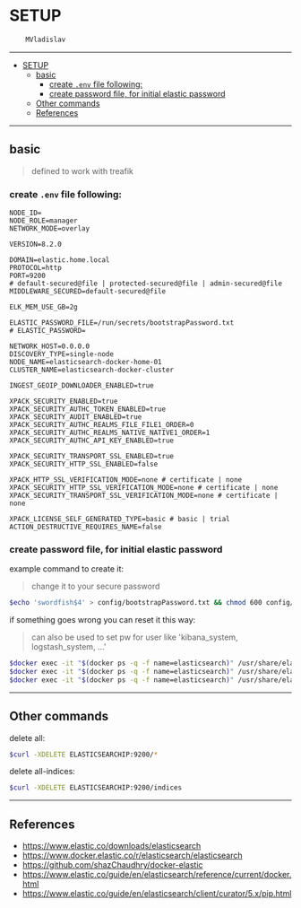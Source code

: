 # SETUP

```sh
    MVladislav
```

---

- [SETUP](#setup)
  - [basic](#basic)
    - [create `.env` file following:](#create-env-file-following)
    - [create password file, for initial elastic password](#create-password-file-for-initial-elastic-password)
  - [Other commands](#other-commands)
  - [References](#references)

---

## basic

> defined to work with treafik

### create `.env` file following:

```env
NODE_ID=
NODE_ROLE=manager
NETWORK_MODE=overlay

VERSION=8.2.0

DOMAIN=elastic.home.local
PROTOCOL=http
PORT=9200
# default-secured@file | protected-secured@file | admin-secured@file
MIDDLEWARE_SECURED=default-secured@file

ELK_MEM_USE_GB=2g

ELASTIC_PASSWORD_FILE=/run/secrets/bootstrapPassword.txt
# ELASTIC_PASSWORD=

NETWORK_HOST=0.0.0.0
DISCOVERY_TYPE=single-node
NODE_NAME=elasticsearch-docker-home-01
CLUSTER_NAME=elasticsearch-docker-cluster

INGEST_GEOIP_DOWNLOADER_ENABLED=true

XPACK_SECURITY_ENABLED=true
XPACK_SECURITY_AUTHC_TOKEN_ENABLED=true
XPACK_SECURITY_AUDIT_ENABLED=true
XPACK_SECURITY_AUTHC_REALMS_FILE_FILE1_ORDER=0
XPACK_SECURITY_AUTHC_REALMS_NATIVE_NATIVE1_ORDER=1
XPACK_SECURITY_AUTHC_API_KEY_ENABLED=true

XPACK_SECURITY_TRANSPORT_SSL_ENABLED=true
XPACK_SECURITY_HTTP_SSL_ENABLED=false

XPACK_HTTP_SSL_VERIFICATION_MODE=none # certificate | none
XPACK_SECURITY_HTTP_SSL_VERIFICATION_MODE=none # certificate | none
XPACK_SECURITY_TRANSPORT_SSL_VERIFICATION_MODE=none # certificate | none

XPACK_LICENSE_SELF_GENERATED_TYPE=basic # basic | trial
ACTION_DESTRUCTIVE_REQUIRES_NAME=false
```

### create password file, for initial elastic password

example command to create it:

> change it to your secure password

```sh
$echo 'swordfish$4' > config/bootstrapPassword.txt && chmod 600 config/bootstrapPassword.txt
```

if something goes wrong you can reset it this way:

> can also be used to set pw for user like 'kibana_system, logstash_system, ...'

```sh
$docker exec -it "$(docker ps -q -f name=elasticsearch)" /usr/share/elasticsearch/bin/elasticsearch-reset-password -u elastic
$docker exec -it "$(docker ps -q -f name=elasticsearch)" /usr/share/elasticsearch/bin/elasticsearch-reset-password -u kibana_system
$docker exec -it "$(docker ps -q -f name=elasticsearch)" /usr/share/elasticsearch/bin/elasticsearch-reset-password -u logstash_system
```

---

## Other commands

delete all:

```sh
$curl -XDELETE ELASTICSEARCHIP:9200/*
```

delete all-indices:

```sh
$curl -XDELETE ELASTICSEARCHIP:9200/indices
```

---

## References

- <https://www.elastic.co/downloads/elasticsearch>
- <https://www.docker.elastic.co/r/elasticsearch/elasticsearch>
- <https://github.com/shazChaudhry/docker-elastic>
- <https://www.elastic.co/guide/en/elasticsearch/reference/current/docker.html>
- <https://www.elastic.co/guide/en/elasticsearch/client/curator/5.x/pip.html>
